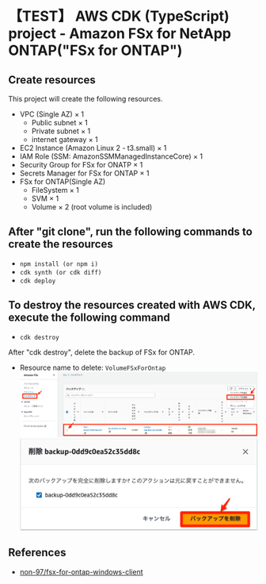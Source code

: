 # 【TEST】 AWS CDK (TypeScript) project - Amazon FSx for NetApp ONTAP("FSx for ONTAP")

## Create resources

This project will create the following resources.

- VPC (Single AZ) × 1
  - Public subnet × 1
  - Private subnet × 1
  - internet gateway × 1
- EC2 Instance (Amazon Linux 2 - t3.small) × 1
- IAM Role (SSM: AmazonSSMManagedInstanceCore) × 1
- Security Group for FSx for ONATP × 1
- Secrets Manager for FSx for ONTAP × 1
- FSx for ONTAP(Single AZ)
  - FileSystem × 1
  - SVM × 1
  - Volume × 2 (root volume is included)

## After "git clone", run the following commands to create the resources

- `npm install (or npm i)`
- `cdk synth (or cdk diff)`
- `cdk deploy`

## To destroy the resources created with AWS CDK, execute the following command

- `cdk destroy`

After "cdk destroy", delete the backup of FSx for ONTAP.

- Resource name to delete: `VolumeFSxForOntap`
  ![](images/cleanup-1.png 'cleanup-1')
  ![](images/cleanup-2.png 'cleanup-2')

## References

- [non-97/fsx-for-ontap-windows-client](https://github.com/non-97/fsx-for-ontap-windows-client)
